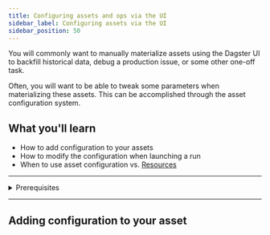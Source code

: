 ```yaml
---
title: Configuring assets and ops via the UI
sidebar_label: Configuring assets via the UI
sidebar_position: 50
---
```


You will commonly want to manually materialize assets using the Dagster UI to backfill historical data, debug a production issue, or some other one-off task.

Often, you will want to be able to tweak some parameters when materializing these assets. This can be accomplished through the asset configuration system.

## What you'll learn

- How to add configuration to your assets
- How to modify the configuration when launching a run
- When to use asset configuration vs. [Resources](/docs/concepts/resources)

---

<details>
  <summary>Prerequisites</summary>

To follow the steps in this guide, you'll need:

- A basic understanding of Dagster and assets. See the [Quick Start](/tutorial/quick-start) tutorial for an overview.
- Passing familiarity with [Pydantic](https://docs.pydantic.dev/latest/)
</details>

---

## Adding configuration to your asset
